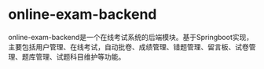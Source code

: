 # online-exam-backend
online-exam-backend是一个在线考试系统的后端模块。基于Springboot实现，主要包括用户管理、在线考试，自动批卷、成绩管理、错题管理、留言板、试卷管理、题库管理、试题科目维护等功能。
